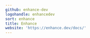 ```yaml
---
github: enhance-dev
logohandle: enhancedev
sort: enhance
title: Enhance
website: 'https://enhance.dev/docs/'
---
```

